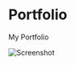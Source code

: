 # Portfolio
My Portfolio



![Screenshot](https://github.com/satyamkumar420/Portfolio/blob/main/assests/img/portfolio.png)
